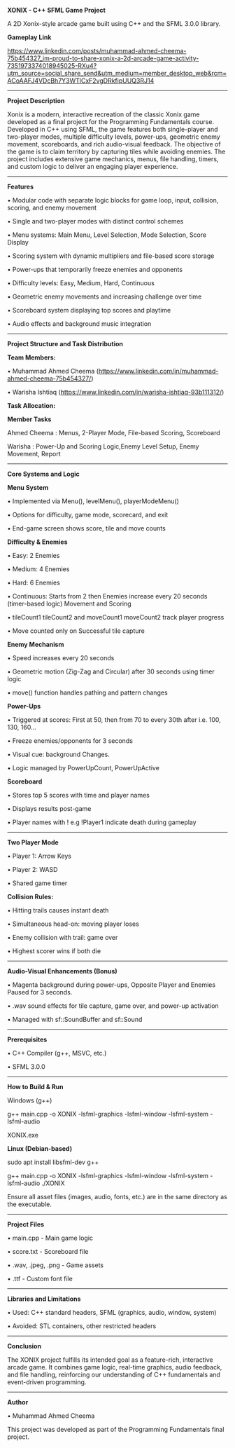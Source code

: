 **XONIX - C++ SFML Game Project**

A 2D Xonix-style arcade game built using C++ and the SFML 3.0.0 library.

**Gameplay Link**

https://www.linkedin.com/posts/muhammad-ahmed-cheema-75b454327_im-proud-to-share-xonix-a-2d-arcade-game-activity-7351973374018945025-RXu4?utm_source=social_share_send&utm_medium=member_desktop_web&rcm=ACoAAFJ4VDcBh7Y3WTlCxF2vgDRkfipUUQ3RJ14

________________________________________
**Project Description**

Xonix is a modern, interactive recreation of the classic Xonix game developed as a final project for the Programming Fundamentals course. Developed in C++ using SFML, the game features both single-player and two-player modes, multiple difficulty levels, power-ups, geometric enemy movement, scoreboards, and rich audio-visual feedback.
The objective of the game is to claim territory by capturing tiles while avoiding enemies. The project includes extensive game mechanics, menus, file handling, timers, and custom logic to deliver an engaging player experience.
________________________________________
**Features**

•	Modular code with separate logic blocks for game loop, input, collision, scoring, and enemy movement

•	Single and two-player modes with distinct control schemes

•	Menu systems: Main Menu, Level Selection, Mode Selection, Score Display

•	Scoring system with dynamic multipliers and file-based score storage

•	Power-ups that temporarily freeze enemies and opponents

•	Difficulty levels: Easy, Medium, Hard, Continuous

•	Geometric enemy movements and increasing challenge over time

•	Scoreboard system displaying top scores and playtime

•	Audio effects and background music integration

________________________________________
**Project Structure and Task Distribution**

**Team Members:**

•	Muhammad Ahmed Cheema (https://www.linkedin.com/in/muhammad-ahmed-cheema-75b454327/)

•	Warisha Ishtiaq (https://www.linkedin.com/in/warisha-ishtiaq-93b111312/)

**Task Allocation:**

**Member	Tasks**

Ahmed Cheema : Menus,  2-Player Mode, File-based Scoring, Scoreboard

Warisha :	Power-Up and Scoring Logic,Enemy Level Setup, Enemy Movement, Report
________________________________________
**Core Systems and Logic**

**Menu System**

•	Implemented via Menu(), levelMenu(), playerModeMenu()

•	Options for difficulty, game mode, scorecard, and exit

•	End-game screen shows score, tile and move counts

**Difficulty & Enemies**

•	Easy: 2 Enemies

•	Medium: 4 Enemies

•	Hard: 6 Enemies

•	Continuous: Starts from 2 then Enemies increase every 20 seconds (timer-based logic)
Movement and Scoring

•	tileCount1 tileCount2 and moveCount1 moveCount2 track player progress

•	Move counted only on Successful tile capture

**Enemy Mechanism**

•	Speed increases every 20 seconds

•	Geometric motion (Zig-Zag and Circular) after 30 seconds using timer logic

•	move() function handles pathing and pattern changes

**Power-Ups**

•	Triggered at scores: First at 50, then from 70 to every 30th after i.e. 100, 130, 160...

•	Freeze enemies/opponents for 3 seconds

•	Visual cue: background Changes.

•	Logic managed by PowerUpCount, PowerUpActive

**Scoreboard**

•	Stores top 5 scores with time and player names

•	Displays results post-game

•	Player names with ! e.g !Player1 indicate death during gameplay
________________________________________
**Two Player Mode**

•	Player 1: Arrow Keys

•	Player 2: WASD

•	Shared game timer

**Collision Rules:**

•	Hitting trails causes instant death

•	Simultaneous head-on: moving player loses

•	Enemy collision with trail: game over

•	Highest scorer wins if both die
________________________________________
**Audio-Visual Enhancements (Bonus)**

•	Magenta background during power-ups, Opposite Player and Enemies Paused for 3 seconds.

•	.wav sound effects for tile capture, game over, and power-up activation

•	Managed with sf::SoundBuffer and sf::Sound
________________________________________
**Prerequisites**

•	C++ Compiler (g++, MSVC, etc.)

•	SFML 3.0.0
________________________________________
**How to Build & Run**

Windows (g++)

g++ main.cpp -o XONIX -lsfml-graphics -lsfml-window -lsfml-system -lsfml-audio

XONIX.exe

**Linux (Debian-based)**

sudo apt install libsfml-dev g++

g++ main.cpp -o XONIX -lsfml-graphics -lsfml-window -lsfml-system -lsfml-audio
./XONIX

Ensure all asset files (images, audio, fonts, etc.) are in the same directory as the executable.
________________________________________
**Project Files**

•	main.cpp - Main game logic

•	score.txt - Scoreboard file

•	.wav, .jpeg, .png - Game assets

•	.ttf - Custom font file
________________________________________
**Libraries and Limitations**

•	Used: C++ standard headers, SFML (graphics, audio, window, system)

•	Avoided: STL containers, other restricted headers
________________________________________
**Conclusion**

The XONIX project fulfills its intended goal as a feature-rich, interactive arcade game. It combines game logic, real-time graphics, audio feedback, and file handling, reinforcing our understanding of C++ fundamentals and event-driven programming.
________________________________________
**Author**


•	Muhammad Ahmed Cheema

This project was developed as part of the Programming Fundamentals final project.

